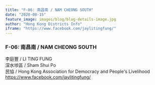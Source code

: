 ```yaml
---
title: "F-06: 南昌南 / NAM CHEONG SOUTH"
date: "2020-08-15"
feature_image: images/blog/blog-details-image.jpg
author: "Hong Kong Districts Info"
iframe: "https://www.facebook.com/jaylitingfung/"
---
```


### F-06: 南昌南 / NAM CHEONG SOUTH  
李庭豐 / LI TING FUNG  
深水埗區 / Sham Shui Po  
民協 / Hong Kong Association for Democracy and People's Livelihood  
https://www.facebook.com/jaylitingfung/
